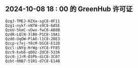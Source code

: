 ## 2024-10-08 18 : 00 的 GreenHub 许可证
```
QzgJ-TMEJ-HZXa-sgC8-0F11
Qzg1-nykf-nNTW-s9C8-6A5E
QzeU-5kmC-vDwx-fwC8-AB8B
QzdR-LQlN-3lB8-P1C8-19A1
Qzd0-UqOW-PlAO-l1C8-20E3
Qzcp-c7ej-Y8cM-bSC8-E12D
Qzcl-iNYg-HrWg-sYC8-FF85
Qzc9-kxb6-q0Oz-ZdC8-533A
Qzc0-jJrR-O3Pb-diC8-3C07
Qzbt-0NB7-51R1-d7C8-E14B
```
